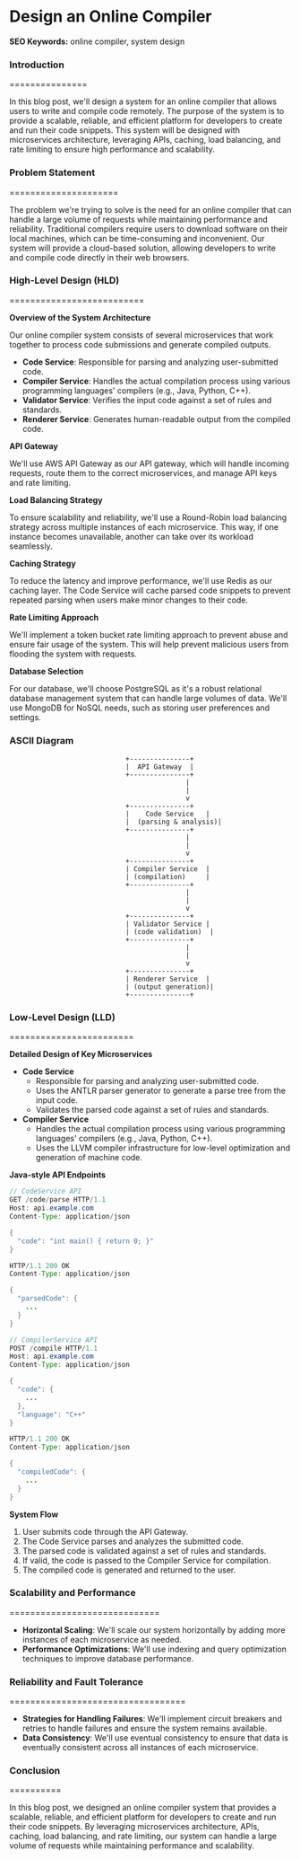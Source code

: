 **Design an Online Compiler**
=============================

**SEO Keywords:** online compiler, system design

### Introduction
===============

In this blog post, we'll design a system for an online compiler that allows users to write and compile code remotely. The purpose of the system is to provide a scalable, reliable, and efficient platform for developers to create and run their code snippets. This system will be designed with microservices architecture, leveraging APIs, caching, load balancing, and rate limiting to ensure high performance and scalability.

### Problem Statement
=====================

The problem we're trying to solve is the need for an online compiler that can handle a large volume of requests while maintaining performance and reliability. Traditional compilers require users to download software on their local machines, which can be time-consuming and inconvenient. Our system will provide a cloud-based solution, allowing developers to write and compile code directly in their web browsers.

### High-Level Design (HLD)
==========================

**Overview of the System Architecture**

Our online compiler system consists of several microservices that work together to process code submissions and generate compiled outputs.

* **Code Service**: Responsible for parsing and analyzing user-submitted code.
* **Compiler Service**: Handles the actual compilation process using various programming languages' compilers (e.g., Java, Python, C++).
* **Validator Service**: Verifies the input code against a set of rules and standards.
* **Renderer Service**: Generates human-readable output from the compiled code.

**API Gateway**

We'll use AWS API Gateway as our API gateway, which will handle incoming requests, route them to the correct microservices, and manage API keys and rate limiting.

**Load Balancing Strategy**

To ensure scalability and reliability, we'll use a Round-Robin load balancing strategy across multiple instances of each microservice. This way, if one instance becomes unavailable, another can take over its workload seamlessly.

**Caching Strategy**

To reduce the latency and improve performance, we'll use Redis as our caching layer. The Code Service will cache parsed code snippets to prevent repeated parsing when users make minor changes to their code.

**Rate Limiting Approach**

We'll implement a token bucket rate limiting approach to prevent abuse and ensure fair usage of the system. This will help prevent malicious users from flooding the system with requests.

**Database Selection**

For our database, we'll choose PostgreSQL as it's a robust relational database management system that can handle large volumes of data. We'll use MongoDB for NoSQL needs, such as storing user preferences and settings.

### ASCII Diagram
```
                             +---------------+
                             |  API Gateway  |
                             +---------------+
                                            |
                                            |
                                            v
                             +---------------+
                             |    Code Service   |
                             |  (parsing & analysis)|
                             +---------------+
                                            |
                                            |
                                            v
                             +---------------+
                             | Compiler Service  |
                             | (compilation)     |
                             +---------------+
                                            |
                                            |
                                            v
                             +---------------+
                             | Validator Service |
                             | (code validation)  |
                             +---------------+
                                            |
                                            |
                                            v
                             +---------------+
                             | Renderer Service  |
                             | (output generation)|
                             +---------------+
```

### Low-Level Design (LLD)
========================

**Detailed Design of Key Microservices**

* **Code Service**
	+ Responsible for parsing and analyzing user-submitted code.
	+ Uses the ANTLR parser generator to generate a parse tree from the input code.
	+ Validates the parsed code against a set of rules and standards.
* **Compiler Service**
	+ Handles the actual compilation process using various programming languages' compilers (e.g., Java, Python, C++).
	+ Uses the LLVM compiler infrastructure for low-level optimization and generation of machine code.

**Java-style API Endpoints**

```java
// CodeService API
GET /code/parse HTTP/1.1
Host: api.example.com
Content-Type: application/json

{
  "code": "int main() { return 0; }"
}

HTTP/1.1 200 OK
Content-Type: application/json

{
  "parsedCode": {
    ...
  }
}

// CompilerService API
POST /compile HTTP/1.1
Host: api.example.com
Content-Type: application/json

{
  "code": {
    ...
  },
  "language": "C++"
}

HTTP/1.1 200 OK
Content-Type: application/json

{
  "compiledCode": {
    ...
  }
}
```

**System Flow**

1. User submits code through the API Gateway.
2. The Code Service parses and analyzes the submitted code.
3. The parsed code is validated against a set of rules and standards.
4. If valid, the code is passed to the Compiler Service for compilation.
5. The compiled code is generated and returned to the user.

### Scalability and Performance
=============================

* **Horizontal Scaling**: We'll scale our system horizontally by adding more instances of each microservice as needed.
* **Performance Optimizations**: We'll use indexing and query optimization techniques to improve database performance.

### Reliability and Fault Tolerance
==================================

* **Strategies for Handling Failures**: We'll implement circuit breakers and retries to handle failures and ensure the system remains available.
* **Data Consistency**: We'll use eventual consistency to ensure that data is eventually consistent across all instances of each microservice.

### Conclusion
==========

In this blog post, we designed an online compiler system that provides a scalable, reliable, and efficient platform for developers to create and run their code snippets. By leveraging microservices architecture, APIs, caching, load balancing, and rate limiting, our system can handle a large volume of requests while maintaining performance and scalability.